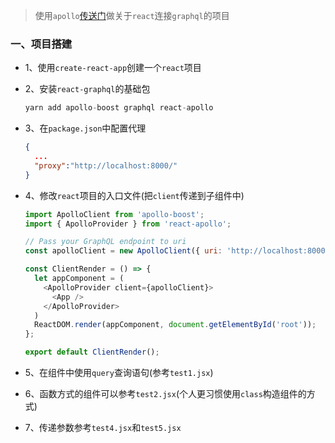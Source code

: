 > 使用`apollo`[传送门](https://www.apollographql.com/)做关于`react`连接`graphql`的项目

### 一、项目搭建
* 1、使用`create-react-app`创建一个`react`项目
* 2、安装`react-graphql`的基础包

  ```javascript
  yarn add apollo-boost graphql react-apollo
  ```
  
* 3、在`package.json`中配置代理

  ```json
  {
    ...
    "proxy":"http://localhost:8000/"
  }
  ```

* 4、修改`react`项目的入口文件(把`client`传递到子组件中)

  ```javascript
  import ApolloClient from 'apollo-boost';
  import { ApolloProvider } from 'react-apollo';

  // Pass your GraphQL endpoint to uri
  const apolloClient = new ApolloClient({ uri: 'http://localhost:8000/graphql/' });

  const ClientRender = () => {
    let appComponent = (
      <ApolloProvider client={apolloClient}>
        <App />
      </ApolloProvider>
    )
    ReactDOM.render(appComponent, document.getElementById('root'));
  };

  export default ClientRender();
  ```

* 5、在组件中使用`query`查询语句(参考`test1.jsx`)
* 6、函数方式的组件可以参考`test2.jsx`(个人更习惯使用`class`构造组件的方式)
* 7、传递参数参考`test4.jsx`和`test5.jsx`